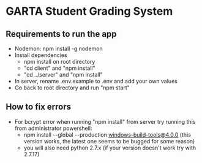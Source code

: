# GARTA Student Grading System

## Requirements to run the app 
* Nodemon: npm install -g nodemon
* Install dependencies
	* npm install on root directory
	* "cd client" and "npm install"
	* "cd ../server" and "npm install"
* In server, rename .env.example to .env and add your own values
* Go back to root directory and run "npm start"

## How to fix errors
* For bcrypt error when running "npm install" from server try running this from administrator powershell:
	* npm install --global --production windows-build-tools@4.0.0 (this version works, the latest one seems to be bugged for some reason)
	* you will also need python 2.7.x (if your version doesn't work try with 2.7.17) 
